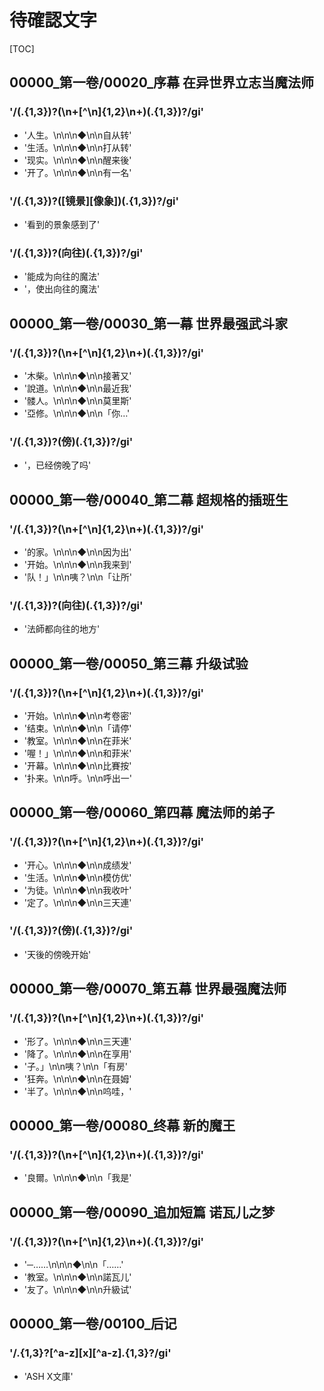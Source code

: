 # 待確認文字

[TOC]

## 00000_第一卷/00020_序幕 在异世界立志当魔法师

### '/(.{1,3})?(\n+[^\n]{1,2}\n+)(.{1,3})?/gi'

- '人生。\n\n\n◆\n\n自从转'
- '生活。\n\n\n◆\n\n打从转'
- '现实。\n\n\n◆\n\n醒来後'
- '开了。\n\n\n◆\n\n有一名'

### '/(.{1,3})?([镜景][像象])(.{1,3})?/gi'

- '看到的景象感到了'

### '/(.{1,3})?(向往)(.{1,3})?/gi'

- '能成为向往的魔法'
- '，使出向往的魔法'


## 00000_第一卷/00030_第一幕 世界最强武斗家

### '/(.{1,3})?(\n+[^\n]{1,2}\n+)(.{1,3})?/gi'

- '木柴。\n\n\n◆\n\n接著又'
- '說道。\n\n\n◆\n\n最近我'
- '髅人。\n\n\n◆\n\n莫里斯'
- '亞修。\n\n\n◆\n\n「你…'

### '/(.{1,3})?(傍)(.{1,3})?/gi'

- '，已经傍晚了吗'


## 00000_第一卷/00040_第二幕 超规格的插班生

### '/(.{1,3})?(\n+[^\n]{1,2}\n+)(.{1,3})?/gi'

- '的家。\n\n\n◆\n\n因为出'
- '开始。\n\n\n◆\n\n我来到'
- '队！」\n\n咦？\n\n「让所'

### '/(.{1,3})?(向往)(.{1,3})?/gi'

- '法師都向往的地方'


## 00000_第一卷/00050_第三幕 升级试验

### '/(.{1,3})?(\n+[^\n]{1,2}\n+)(.{1,3})?/gi'

- '开始。\n\n\n◆\n\n考卷密'
- '结束。\n\n\n◆\n\n「请停'
- '教室。\n\n\n◆\n\n在菲米'
- '喔！」\n\n\n◆\n\n和菲米'
- '开幕。\n\n\n◆\n\n比賽按'
- '扑来。\n\n呼。\n\n呼出一'


## 00000_第一卷/00060_第四幕 魔法师的弟子

### '/(.{1,3})?(\n+[^\n]{1,2}\n+)(.{1,3})?/gi'

- '开心。\n\n\n◆\n\n成绩发'
- '生活。\n\n\n◆\n\n模仿优'
- '为徒。\n\n\n◆\n\n我收叶'
- '定了。\n\n\n◆\n\n三天連'

### '/(.{1,3})?(傍)(.{1,3})?/gi'

- '天後的傍晚开始'


## 00000_第一卷/00070_第五幕 世界最强魔法师

### '/(.{1,3})?(\n+[^\n]{1,2}\n+)(.{1,3})?/gi'

- '形了。\n\n\n◆\n\n三天連'
- '降了。\n\n\n◆\n\n在享用'
- '子。」\n\n咦？\n\n「有房'
- '狂奔。\n\n\n◆\n\n在聂姆'
- '半了。\n\n\n◆\n\n呜哇，'


## 00000_第一卷/00080_终幕 新的魔王

### '/(.{1,3})?(\n+[^\n]{1,2}\n+)(.{1,3})?/gi'

- '良爾。\n\n\n◆\n\n「我是'


## 00000_第一卷/00090_追加短篇 诺瓦儿之梦

### '/(.{1,3})?(\n+[^\n]{1,2}\n+)(.{1,3})?/gi'

- '─……\n\n\n◆\n\n「……'
- '教室。\n\n\n◆\n\n諾瓦儿'
- '友了。\n\n\n◆\n\n升級试'


## 00000_第一卷/00100_后记

### '/.{1,3}?[^a-z][x][^a-z].{1,3}?/gi'

- 'ASH X文庫'
